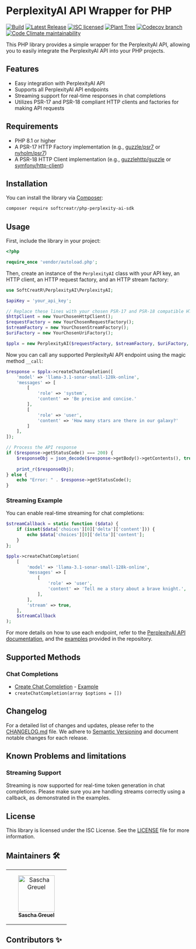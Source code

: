 # PerplexityAI API Wrapper for PHP

[![Build](https://img.shields.io/github/actions/workflow/status/SoftCreatR/php-perplexity-ai-sdk/.github/workflows/create-release.yml?branch=main)](https://github.com/SoftCreatR/php-perplexity-ai-sdk/actions/workflows/create-release.yml) [![Latest Release](https://img.shields.io/packagist/v/SoftCreatR/php-perplexity-ai-sdk?color=blue&label=Latest%20Release)](https://packagist.org/packages/softcreatr/php-perplexity-ai-sdk) [![ISC licensed](https://img.shields.io/badge/license-ISC-blue.svg)](./LICENSE.md) [![Plant Tree](https://img.shields.io/badge/dynamic/json?color=brightgreen&label=Plant%20Tree&query=%24.total&url=https%3A%2F%2Fpublic.offset.earth%2Fusers%2Fsoftcreatr%2Ftrees)](https://ecologi.com/softcreatr?r=61212ab3fc69b8eb8a2014f4) [![Codecov branch](https://img.shields.io/codecov/c/github/SoftCreatR/php-perplexity-ai-sdk)](https://codecov.io/gh/SoftCreatR/php-perplexity-ai-sdk) [![Code Climate maintainability](https://img.shields.io/codeclimate/maintainability-percentage/SoftCreatR/php-perplexity-ai-sdk)](https://codeclimate.com/github/SoftCreatR/php-perplexity-ai-sdk)

This PHP library provides a simple wrapper for the PerplexityAI API, allowing you to easily integrate the PerplexityAI API into your PHP projects.

## Features

- Easy integration with PerplexityAI API
- Supports all PerplexityAI API endpoints
- Streaming support for real-time responses in chat completions
- Utilizes PSR-17 and PSR-18 compliant HTTP clients and factories for making API requests

## Requirements

- PHP 8.1 or higher
- A PSR-17 HTTP Factory implementation (e.g., [guzzle/psr7](https://github.com/guzzle/psr7) or [nyholm/psr7](https://github.com/Nyholm/psr7))
- A PSR-18 HTTP Client implementation (e.g., [guzzlehttp/guzzle](https://github.com/guzzle/guzzle) or [symfony/http-client](https://github.com/symfony/http-client))

## Installation

You can install the library via [Composer](https://getcomposer.org/):

```bash
composer require softcreatr/php-perplexity-ai-sdk
```

## Usage

First, include the library in your project:

```php
<?php

require_once 'vendor/autoload.php';
```

Then, create an instance of the `PerplexityAI` class with your API key, an HTTP client, an HTTP request factory, and an HTTP stream factory:

```php
use SoftCreatR\PerplexityAI\PerplexityAI;

$apiKey = 'your_api_key';

// Replace these lines with your chosen PSR-17 and PSR-18 compatible HTTP client and factories
$httpClient = new YourChosenHttpClient();
$requestFactory = new YourChosenRequestFactory();
$streamFactory = new YourChosenStreamFactory();
$uriFactory = new YourChosenUriFactory();

$pplx = new PerplexityAI($requestFactory, $streamFactory, $uriFactory, $httpClient, $apiKey);
```

Now you can call any supported PerplexityAI API endpoint using the magic method `__call`:

```php
$response = $pplx->createChatCompletion([
    'model' => 'llama-3.1-sonar-small-128k-online',
    'messages' => [
        [
            'role' => 'system',
            'content' => 'Be precise and concise.'
        ],
        [
            'role' => 'user',
            'content' => 'How many stars are there in our galaxy?'
        ]
    ],
]);

// Process the API response
if ($response->getStatusCode() === 200) {
    $responseObj = json_decode($response->getBody()->getContents(), true);
    
    print_r($responseObj);
} else {
    echo "Error: " . $response->getStatusCode();
}
```

### Streaming Example

You can enable real-time streaming for chat completions:

```php
$streamCallback = static function ($data) {
    if (isset($data['choices'][0]['delta']['content'])) {
        echo $data['choices'][0]['delta']['content'];
    }
};

$pplx->createChatCompletion(
    [
        'model' => 'llama-3.1-sonar-small-128k-online',
        'messages' => [
            [
                'role' => 'user',
                'content' => 'Tell me a story about a brave knight.',
            ],
        ],
        'stream' => true,
    ],
    $streamCallback
);
```

For more details on how to use each endpoint, refer to the [PerplexityAI API documentation](https://docs.perplexity.ai/reference), and the [examples](https://github.com/SoftCreatR/php-perplexity-ai-sdk/tree/main/examples) provided in the repository.

## Supported Methods

### Chat Completions
-   [Create Chat Completion](https://docs.perplexity.ai/api-reference/chat-completions) - [Example](https://github.com/SoftCreatR/php-perplexity-ai-sdk/blob/main/examples/chat/createChatCompletion.php)
  -   `createChatCompletion(array $options = [])`

## Changelog

For a detailed list of changes and updates, please refer to the [CHANGELOG.md](https://github.com/SoftCreatR/php-perplexity-ai-sdk/blob/main/CHANGELOG.md) file. We adhere to [Semantic Versioning](https://semver.org/spec/v2.0.0.html) and document notable changes for each release.

## Known Problems and limitations

### Streaming Support

Streaming is now supported for real-time token generation in chat completions. Please make sure you are handling streams correctly using a callback, as demonstrated in the examples.

## License

This library is licensed under the ISC License. See the [LICENSE](https://github.com/SoftCreatR/php-perplexity-ai-sdk/blob/main/LICENSE.md) file for more information.

## Maintainers 🛠️

<table>
<tr>
    <td style="text-align:center;word-wrap:break-word;width:150px;height: 150px">
        <a href=https://github.com/SoftCreatR>
            <img src=https://avatars.githubusercontent.com/u/81188?v=4 width="100;" alt="Sascha Greuel"/>
            <br />
            <sub style="font-size:14px"><b>Sascha Greuel</b></sub>
        </a>
    </td>
</tr>
</table>

## Contributors ✨

<table>
<tr>
</tr>
</table>
